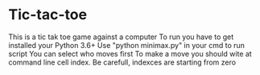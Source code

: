 # Tic-tac-toe
This is a tic tak toe game against a computer
To run you have to get installed your Python 3.6+
Use "python minimax.py" in your cmd to run script
You can select who moves first
To make a move you should wite at command line cell index. Be carefull, indexces are starting from zero
